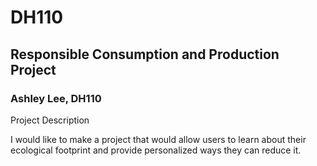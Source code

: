# DH110

## Responsible Consumption and Production Project
### Ashley Lee, DH110

Project Description

I would like to make a project that would allow users to learn about their ecological footprint and provide personalized ways they can reduce it.
